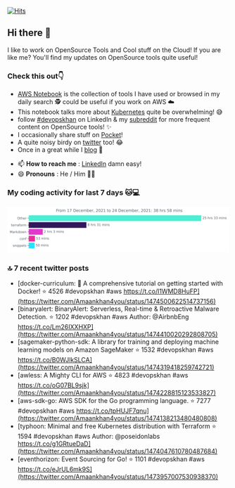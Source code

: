 [![Hits](https://hits.seeyoufarm.com/api/count/incr/badge.svg?url=https%3A%2F%2Fgithub.com%2Fakhan4u%2Fhit-counter&count_bg=%2379C83D&title_bg=%23555555&icon=&icon_color=%23E7E7E7&title=visits&edge_flat=false)](https://hits.seeyoufarm.com)

## Hi there 👋

I like to work on OpenSource Tools and Cool stuff on the Cloud! If you are like me? You'll find my updates on OpenSource tools quite useful!

### Check this out👇

* [AWS Notebook](https://histre.com/public/notebooks/dnllyanu/aws/) is the collection of tools I have used or browsed in my daily search 🕵️ could be useful if you work on AWS ☁️
* This notebook talks more about [Kubernetes](https://histre.com/public/notebooks/6uxdvo3y/kubernetes/) quite be overwhelming! 😅
* follow [#devopskhan](https://www.linkedin.com/feed/hashtag/devopskhan/) on LinkedIn & my [subreddit](https://www.reddit.com/r/devopskhan/) for more frequent content on OpenSource tools! ✨
* I occasionally share stuff on [Pocket](https://getpocket.com/@ej6g8d1dp2829A16a9Tf5d4T6bAMp3d8791rejDe86yem3bm4e14ex4fT4dluk29)!
* A quite noisy birdy on [twitter](https://twitter.com/Amaankhan4you) too! 😂
* Once in a great while I [blog](https://linuxparrot.com/) 😬


- 📫 **How to reach me** : [LinkedIn](https://www.linkedin.com/in/amaan-khan-linux-ninja) damn easy!
- 😄 **Pronouns** : He / Him 🤷‍♂️

### My coding activity for last 7 days 🐱💻

<img src="https://github.com/akhan4u/akhan4u/blob/main/images/stat.svg" alt="Amaan's Wakatime Activity!"/>

### 🔝 7 recent twitter posts
<!-- DEVDOJO:START -->
- [docker-curriculum: :dolphin: A comprehensive tutorial on getting started with Docker!
⭐️ 4526
#devopskhan #aws
https://t.co/l1WMD8HuFP](https://twitter.com/Amaankhan4you/status/1474500622514737156)
- [binaryalert: BinaryAlert: Serverless, Real-time &amp; Retroactive Malware Detection.
⭐️ 1202
#devopskhan #aws
Author: @AirbnbEng
https://t.co/Lm26IXXHXP](https://twitter.com/Amaankhan4you/status/1474410020292808705)
- [sagemaker-python-sdk: A library for training and deploying machine learning models on Amazon SageMaker
⭐️ 1532
#devopskhan #aws
https://t.co/B0WJlkSLCA](https://twitter.com/Amaankhan4you/status/1474319418259742721)
- [awless: A Mighty CLI for AWS
⭐️ 4823
#devopskhan #aws
https://t.co/oG07BL9sjk](https://twitter.com/Amaankhan4you/status/1474228815123533827)
- [aws-sdk-go: AWS SDK for the Go programming language.
⭐️ 7277
#devopskhan #aws
https://t.co/tpHUJF7qnu](https://twitter.com/Amaankhan4you/status/1474138213480480808)
- [typhoon: Minimal and free Kubernetes distribution with Terraform
⭐️ 1594
#devopskhan #aws
Author: @poseidonlabs
https://t.co/g1GRtueDaD](https://twitter.com/Amaankhan4you/status/1474047610780487684)
- [eventhorizon: Event Sourcing for Go!
⭐️ 1101
#devopskhan #aws
https://t.co/eJrUL6mk9S](https://twitter.com/Amaankhan4you/status/1473957007530938370)
<!-- DEVDOJO:END -->

<!-- ![Amaan's GitHub stats](https://github-readme-stats.vercel.app/api?username=akhan4u&count_private=true&show_icons=true&hide=contribs) -->

